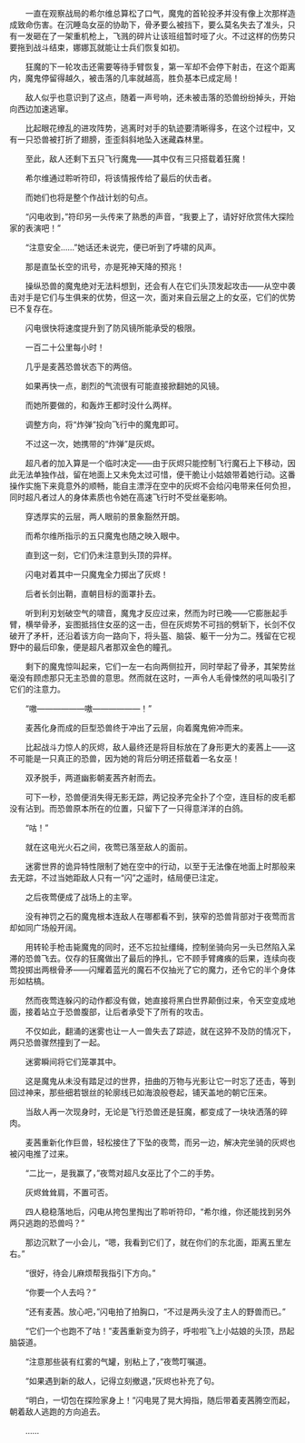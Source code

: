 　　一直在观察战局的希尔维总算松了口气，魔鬼的首轮投矛并没有像上次那样造成致命伤害。在沉睡岛女巫的协助下，骨矛要么被挡下，要么莫名失去了准头，只有一发砸在了一架重机枪上，飞溅的碎片让该班组暂时哑了火。不过这样的伤势只要拖到战斗结束，娜娜瓦就能让士兵们恢复如初。

　　狂魔的下一轮攻击还需要等待手臂恢复，第一军却不会停下射击，在这个距离内，魔鬼停留得越久，被击落的几率就越高，胜负基本已成定局！

　　敌人似乎也意识到了这点，随着一声号响，还未被击落的恐兽纷纷掉头，开始向西边加速逃窜。

　　比起眼花缭乱的进攻阵势，逃离时对手的轨迹要清晰得多，在这个过程中，又有一只恐兽被打折了翅膀，歪歪斜斜地坠入迷藏森林里。

　　至此，敌人还剩下五只飞行魔鬼——其中仅有三只搭载着狂魔！

　　希尔维通过聆听符印，将该情报传给了最后的伏击者。

　　而她们也将是整个作战计划的句点。

　　“闪电收到，”符印另一头传来了熟悉的声音，“我要上了，请好好欣赏伟大探险家的表演吧！”

　　“注意安全……”她话还未说完，便已听到了呼啸的风声。

　　那是直坠长空的讯号，亦是死神天降的预兆！

　　操纵恐兽的魔鬼绝对无法料想到，还会有人在它们头顶发起攻击——从空中袭击对手是它们与生俱来的优势，但这一次，面对来自云层之上的女巫，它们的优势已不复存在。

　　闪电很快将速度提升到了防风镜所能承受的极限。

　　一百二十公里每小时！

　　几乎是麦茜恐兽状态下的两倍。

　　如果再快一点，剧烈的气流很有可能直接掀翻她的风镜。

　　而她所要做的，和轰炸王都时没什么两样。

　　调整方向，将“炸弹”投向飞行中的魔鬼即可。

　　不过这一次，她携带的“炸弹”是灰烬。

　　超凡者的加入算是一个临时决定——由于灰烬只能控制飞行魔石上下移动，因此无法单独作战，留在地面上又未免太过可惜，便干脆让小姑娘带着她行动。这番操作实施下来竟意外的顺畅，能自主漂浮在空中的灰烬不会给闪电带来任何负担，同时超凡者过人的身体素质也令她在高速飞行时不受丝毫影响。

　　穿透厚实的云层，两人眼前的景象豁然开朗。

　　而希尔维所指示的五只魔鬼也随之映入眼中。

　　直到这一刻，它们仍未注意到头顶的异样。

　　闪电对着其中一只魔鬼全力掷出了灰烬！

　　后者长剑出鞘，直朝目标的面罩扑去。

　　听到利刃划破空气的啸音，魔鬼才反应过来，然而为时已晚——它膨胀起手臂，横举骨矛，妄图抵挡住女巫的这一击，但在灰烬势不可挡的劈斩下，长剑不仅破开了矛杆，还沿着该方向一路向下，将头盔、脑袋、躯干一分为二。残留在它视野中的最后印象，便是超凡者那双金色的瞳孔。

　　剩下的魔鬼惊叫起来，它们一左一右向两侧拉开，同时举起了骨矛，其架势丝毫没有顾虑那只无主恐兽的意思。然而就在这时，一声令人毛骨悚然的吼叫吸引了它们的注意力。

　　“嗷——————嗷——————！”

　　麦茜化身而成的巨型恐兽终于冲出了云层，向着魔鬼俯冲而来。

　　比起战斗力惊人的灰烬，敌人最终还是将目标放在了身形更大的麦茜上——这不可能是一只真正的恐兽，因为她的背后分明还搭载着一名女巫！

　　双矛脱手，两道幽影朝麦茜齐射而去。

　　可下一秒，恐兽便消失得无影无踪，两记投矛完全扑了个空，连目标的皮毛都没有沾到。而恐兽原本所在的位置，只留下了一只得意洋洋的白鸽。

　　“咕！”

　　就在这电光火石之间，夜莺已落至敌人的面前。

　　迷雾世界的诡异特性限制了她在空中的行动，以至于无法像在地面上时那般来去无踪，不过当她距敌人只有一“闪”之遥时，结局便已注定。

　　之后夜莺便成了战场上的主宰。

　　没有神罚之石的魔鬼根本连敌人在哪都看不到，狭窄的恐兽背部对于夜莺而言却如同广场般开阔。

　　用转轮手枪击毙魔鬼的同时，还不忘拉扯缰绳，控制坐骑向另一头已然陷入呆滞的恐兽飞去。仅存的狂魔做出了最后的挣扎，它不顾手臂瘫痪的后果，连续向夜莺投掷出两根骨矛——闪耀着蓝光的魔石不仅抽光了它的魔力，还令它的半个身体形如枯槁。

　　然而夜莺连躲闪的动作都没有做，她直接将黑白世界颠倒过来，令天空变成地面，接着站立于恐兽腹部，让后者承受下了所有的攻击。

　　不仅如此，翻涌的迷雾也让一人一兽失去了踪迹，就在这猝不及防的情况下，两只恐兽骤然撞到了一起。

　　迷雾瞬间将它们笼罩其中。

　　这是魔鬼从未没有踏足过的世界，扭曲的万物与光影让它一时忘了还击，等到回过神来，那些细若银丝的轮廓线已如海浪般卷起，铺天盖地的朝它压来。

　　当敌人再一次现身时，无论是飞行恐兽还是狂魔，都变成了一块块洒落的碎肉。

　　麦茜重新化作巨兽，轻松接住了下坠的夜莺，而另一边，解决完坐骑的灰烬也被闪电推了过来。

　　“二比一，是我赢了，”夜莺对超凡女巫比了个二的手势。

　　灰烬耸耸肩，不置可否。

　　四人稳稳落地后，闪电从挎包里掏出了聆听符印，“希尔维，你还能找到另外两只逃跑的恐兽吗？”

　　那边沉默了一小会儿，“嗯，我看到它们了，就在你们的东北面，距离五里左右。”

　　“很好，待会儿麻烦帮我指引下方向。”

　　“你要一个人去吗？”

　　“还有麦茜。放心吧，”闪电拍了拍胸口，“不过是两头没了主人的野兽而已。”

　　“它们一个也跑不了咕！”麦茜重新变为鸽子，呼啦啦飞上小姑娘的头顶，昂起脑袋道。

　　“注意那些装有红雾的气罐，别粘上了，”夜莺叮嘱道。

　　“如果遇到新的敌人，记得立刻撤退，”灰烬也补充了句。

　　“明白，一切包在探险家身上！”闪电晃了晃大拇指，随后带着麦茜腾空而起，朝着敌人逃跑的方向追去。

　　……
